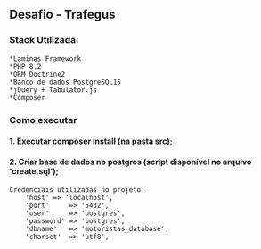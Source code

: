 ## Desafio - Trafegus

### Stack Utilizada: 

    *Laminas Framework
    *PHP 8.2
    *ORM Doctrine2
    *Banco de dados PostgreSQL15
    *jQuery + Tabulator.js
    *Composer

### Como executar

#### 1. Executar composer install (na pasta src);

#### 2. Criar base de dados no postgres (script disponível no arquivo 'create.sql');
    Credenciais utilizadas no projeto:
        'host' => 'localhost',
        'port'     => '5432',
        'user'     => 'postgres',
        'password' => 'postgres',
        'dbname'   => 'motoristas_database',
        'charset'  => 'utf8',



